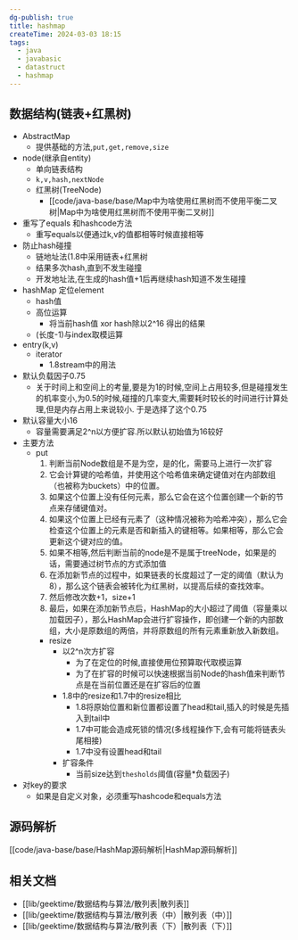 ```yaml
---
dg-publish: true
title: hashmap
createTime: 2024-03-03 18:15
tags:
  - java
  - javabasic
  - datastruct
  - hashmap
---
```

##  数据结构(链表+红黑树)
  - AbstractMap
	-  提供基础的方法,`put,get,remove,size`
  - node(继承自entity)
	- 单向链表结构
	- `k,v,hash,nextNode`
	-  红黑树(TreeNode)
		- [[code/java-base/base/Map中为啥使用红黑树而不使用平衡二叉树|Map中为啥使用红黑树而不使用平衡二叉树]]
  - 重写了equals 和hashcode方法
	- 重写equals以便通过k,v的值都相等时候直接相等
  - 防止hash碰撞
	- 链地址法(1.8中采用链表+红黑树
	- 结果多次hash,直到不发生碰撞
	- 开发地址法,在生成的hash值+1后再继续hash知道不发生碰撞
  - hashMap 定位element
	- hash值
	- 高位运算
		 - 将当前hash值 xor hash除以2^16 得出的结果
	- (长度-1)与index取模运算
  - entry(k,v)
	- iterator
		 - 1.8stream中的用法
  - 默认负载因子0.75
	- 关于时间上和空间上的考量,要是为1的时候,空间上占用较多,但是碰撞发生的机率变小,为0.5的时候,碰撞的几率变大,需要耗时较长的时间进行计算处理,但是内存占用上来说较小. 于是选择了这个0.75
  - 默认容量大小16
	- 容量需要满足2^n以方便扩容.所以默认初始值为16较好
- 主要方法
    - put
		1.  判断当前Node数组是不是为空，是的化，需要马上进行一次扩容
		2. 它会计算键的哈希值，并使用这个哈希值来确定键值对在内部数组（也被称为buckets）中的位置。
		3. 如果这个位置上没有任何元素，那么它会在这个位置创建一个新的节点来存储键值对。
		4. 如果这个位置上已经有元素了（这种情况被称为哈希冲突），那么它会检查这个位置上的元素是否和新插入的键相等。如果相等，那么它会更新这个键对应的值。
		5. 如果不相等,然后判断当前的node是不是属于treeNode，如果是的话，需要通过树节点的方式添加值
		6. 在添加新节点的过程中，如果链表的长度超过了一定的阈值（默认为8），那么这个链表会被转化为红黑树，以提高后续的查找效率。
		7. 然后修改次数+1，size+1
		8. 最后，如果在添加新节点后，HashMap的大小超过了阈值（容量乘以加载因子），那么HashMap会进行扩容操作，即创建一个新的内部数组，大小是原数组的两倍，并将原数组的所有元素重新放入新数组。
	  - resize
		- 以2^n次方扩容
			 - 为了在定位的时候,直接使用位预算取代取模运算
			 - 为了在扩容的时候可以快速根据当前Node的hash值来判断节点是在当前位置还是在扩容后的位置
		- 1.8中的resize和1.7中的resize相比
			 - 1.8将原始位置和新位置都设置了head和tail,插入的时候是先插入到tail中
			 - 1.7中可能会造成死锁的情况(多线程操作下,会有可能将链表头尾相接)
			 - 1.7中没有设置head和tail
		- 扩容条件
			 - 当前size达到`thesholds`阈值(容量*负载因子)
- 对key的要求
	- 如果是自定义对象，必须重写hashcode和equals方法

## 源码解析

[[code/java-base/base/HashMap源码解析|HashMap源码解析]]

## 相关文档

- [[lib/geektime/数据结构与算法/散列表|散列表]]
- [[lib/geektime/数据结构与算法/散列表（中）|散列表（中）]]
- [[lib/geektime/数据结构与算法/散列表（下）|散列表（下）]]